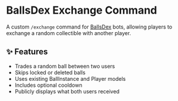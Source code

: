 # BallsDex Exchange Command

A custom `/exchange` command for [BallsDex](https://github.com/Ballsdex-Team/BallsDex-DiscordBot) bots, allowing players to exchange a random collectible with another player.

## ✨ Features
- Trades a random ball between two users
- Skips locked or deleted balls
- Uses existing BallInstance and Player models
- Includes optional cooldown
- Publicly displays what both users received
